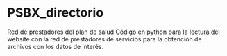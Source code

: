# PSBX_directorio
Red de prestadores del plan de salud
Código en python para la lectura del website con la red de prestadores de servicios para la obtención de archivos con los datos de interés.
